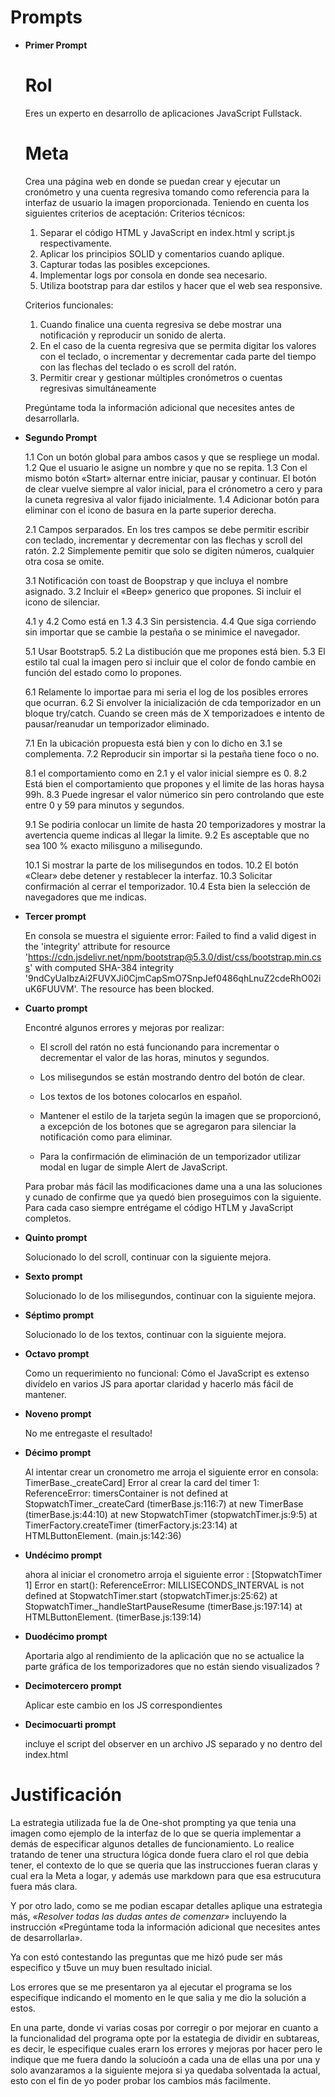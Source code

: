 # Prompts
- **Primer Prompt**

    # Rol
    Eres un experto en desarrollo de aplicaciones JavaScript Fullstack.

    # Meta
    Crea una página web en donde se puedan crear y ejecutar un cronómetro y una cuenta regresiva tomando como referencia para la interfaz de usuario la imagen proporcionada.  Teniendo en cuenta los siguientes criterios de aceptación:
    Criterios técnicos:
    1. Separar el código HTML y JavaScript en index.html y script.js respectivamente.
    2. Aplicar los principios SOLID y comentarios cuando aplique.
    3. Capturar todas las posibles excepciones.
    4. Implementar logs por consola en donde sea necesario.
    5. Utiliza bootstrap para dar estilos y hacer que el web sea responsive.

    Criterios funcionales:
    1. Cuando finalice una cuenta regresiva se debe mostrar una notificación y reproducir un sonido de alerta.
    2. En el caso de la cuenta regresiva que se permita digitar los valores con el teclado, o incrementar y decrementar cada parte del tiempo con las flechas del teclado o es scroll del ratón.
    3. Permitir crear y gestionar múltiples cronómetros o cuentas regresivas simultáneamente


    Pregúntame toda la información adicional que necesites antes de desarrollarla.

- **Segundo Prompt**

    1.1 Con un botón global para ambos casos y que se respliege un modal.
    1.2 Que el usuario le asigne un nombre y que no se repita.
    1.3 Con el mismo botón «Start» alternar entre iniciar, pausar y continuar. El botón de clear vuelve siempre al valor inicial, para el crónometro a cero y para la cuneta regresiva al valor fijado inicialmente.
    1.4 Adicionar botón para eliminar con el icono de basura en la parte superior derecha.

    2.1 Campos serparados. En los tres campos se debe permitir escribir con teclado, incrementar y decrementar con las flechas y scroll del ratón.
    2.2 Simplemente pemitir que solo se digiten números, cualquier otra cosa se omite.

    3.1 Notificación con toast de Boopstrap y que incluya el nombre asignado.
    3.2 Incluir el «Beep» generico que propones. Si incluir el icono de silenciar.

    4.1 y 4.2 Como está en 1.3
    4.3 Sin persistencia.
    4.4 Que siga corriendo sin importar que se cambie la pestaña o se minimice el navegador.

    5.1 Usar Bootstrap5.
    5.2 La distibución que me propones está bien.
    5.3 El estilo tal cual la imagen pero si incluir que el color de fondo cambie en función del estado como lo propones.

    6.1 Relamente lo importae para mi seria el log de los posibles errores que ocurran.
    6.2 Si envolver la inicialización de cda temporizador en un bloque try/catch. Cuando se creen más de X temporizadoes e intento de pausar/reanudar un temporizador eliminado.

    7.1 En la ubicación propuesta está bien y con lo dicho en 3.1 se complementa.
    7.2 Reproducir sin importar si la pestaña tiene foco o no. 

    8.1 el comportamiento como en 2.1 y el valor inicial siempre es 0.
    8.2 Está bien el comportamiento que propones y el limite de las horas haysa 99h.
    8.3 Puede ingresar el valor númerico sin pero controlando que este entre 0 y 59 para minutos y segundos.

    9.1 Se podiria conlocar un limite de hasta 20 temporizadores y mostrar la avertencia queme indicas al llegar la limite.
    9.2 Es asceptable que no sea 100 % exacto milisguno a milisegundo.

    10.1 Si mostrar la parte de los milisegundos en todos.
    10.2 El botón «Clear» debe detener y restablecer la interfaz.
    10.3 Solicitar confirmación al cerrar el temporizador.
    10.4 Esta bien la selección de navegadores que me indicas.

- **Tercer prompt**

    En consola se muestra el siguiente error: Failed to find a valid digest in the 'integrity' attribute for resource 'https://cdn.jsdelivr.net/npm/bootstrap@5.3.0/dist/css/bootstrap.min.css' with computed SHA-384 integrity '9ndCyUaIbzAi2FUVXJi0CjmCapSmO7SnpJef0486qhLnuZ2cdeRhO02iuK6FUUVM'. The resource has been blocked.

- **Cuarto prompt**

    Encontré algunos errores y mejoras por realizar:

    - El scroll del ratón no está funcionando para incrementar o decrementar el valor de las horas, minutos y segundos. 

    - Los milisegundos se están mostrando dentro del botón de clear.

    - Los textos de los botones colocarlos en español. 

    - Mantener el estilo de la tarjeta según la imagen que se proporcionó, a excepción de los botones que se agregaron para silenciar la notificación como para eliminar.

    - Para la confirmación de eliminación de un temporizador utilizar modal en lugar de simple Alert de JavaScript.

    Para probar más fácil las modificaciones dame una a una las soluciones y cunado de confirme que ya quedó bien proseguimos con la siguiente. Para cada caso siempre entrégame el código HTLM y JavaScript completos.

- **Quinto prompt**

    Solucionado lo del scroll, continuar con la siguiente mejora.

- **Sexto prompt**

    Solucionado lo de los milisegundos, continuar con la siguiente mejora.


- **Séptimo prompt**

    Solucionado lo de los textos, continuar con la siguiente mejora.

- **Octavo prompt**

    Como un requerimiento no funcional: Cómo el JavaScript es extenso divídelo en varios JS para aportar claridad y hacerlo más fácil de mantener.

- **Noveno prompt**

    No me entregaste el resultado!

- **Décimo prompt**

    Al intentar crear un cronometro me arroja el siguiente error en consola: TimerBase._createCard] Error al crear la card del timer 1: ReferenceError: timersContainer is not defined
    at StopwatchTimer._createCard (timerBase.js:116:7)
    at new TimerBase (timerBase.js:44:10)
    at new StopwatchTimer (stopwatchTimer.js:9:5)
    at TimerFactory.createTimer (timerFactory.js:23:14)
    at HTMLButtonElement.<anonymous> (main.js:142:36)

- **Undécimo prompt**

    ahora al iniciar el cronometro arroja el siguiente error : [StopwatchTimer 1] Error en start(): ReferenceError: MILLISECONDS_INTERVAL is not defined
    at StopwatchTimer.start (stopwatchTimer.js:25:62)
    at StopwatchTimer._handleStartPauseResume (timerBase.js:197:14)
    at HTMLButtonElement.<anonymous> (timerBase.js:139:14)

- **Duodécimo prompt**

    Aportaria algo al rendimiento de la aplicación que no se actualice la parte gráfica de los temporizadores que no están siendo visualizados ?

- **Decimotercero prompt**

    Aplicar este cambio en los JS correspondientes


- **Decimocuarti prompt**

    incluye el script del observer en un archivo JS separado y no dentro del index.html


# Justificación
La estrategia utilizada fue la de One-shot prompting ya que tenia una imagen como ejemplo de la interfaz de lo que se queria implementar a demás de especificar algunos detalles de funcionamiento. Lo realice tratando de tener una structura lógica donde fuera claro el rol que debia tener, el contexto de lo que se queria que las instrucciones fueran claras y cual era la Meta a logar, y además use markdown para que esa estrucutura fuera más clara.

Y por otro lado, como se me podian escapar detalles aplique una estrategia más, *«Resolver todas las dudas antes de comenzar»* incluyendo la instrucción «Pregúntame toda la información adicional que necesites antes de desarrollarla».

Ya con estó contestando las preguntas que me hizó pude ser más especifico y t5uve un muy buen resultado inicial.

Los errores que se me presentaron ya al ejecutar el programa se los especifique indicando el momento en le que salia y me dio la solución a estos.

En una parte, donde vi varias cosas por corregir o por mejorar en cuanto a la funcionalidad del programa opte por la estategia de dividir en subtareas, es decir, le especifique cuales erarn los errores y mejoras por hacer pero le indique que me fuera dando la solucioón a cada una de ellas una por una y solo avanzaramos a la siguiente mejora si ya quedaba solventada la actual, esto con el fin de yo poder probar los cambios más facilmente.